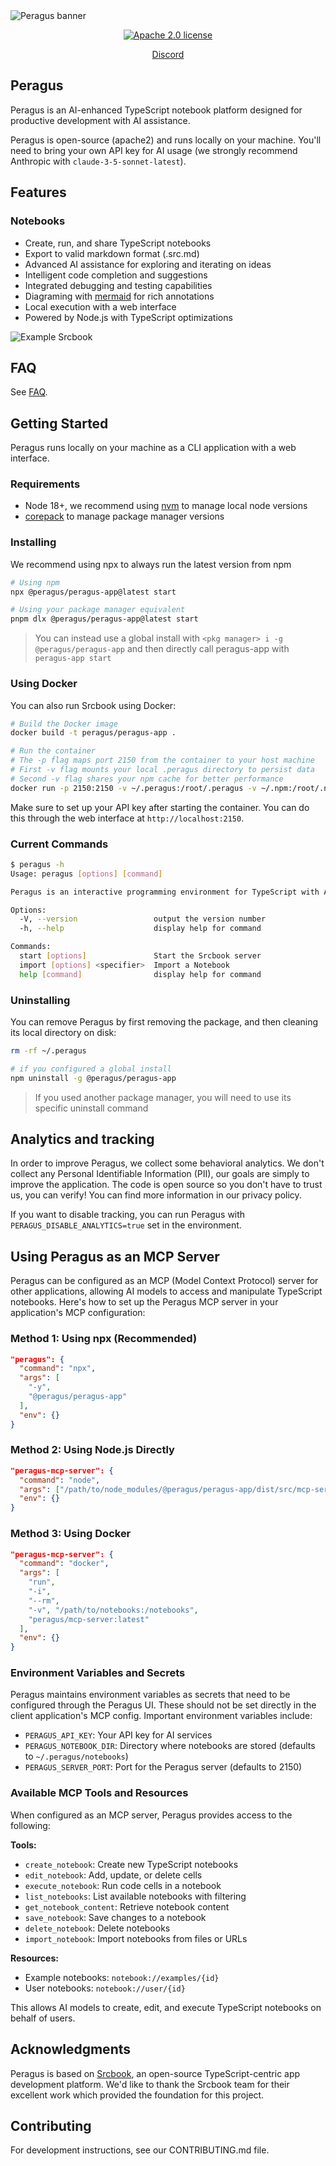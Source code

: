 <picture>
  <source media="(prefers-color-scheme: dark)" srcset="image-23.jpg">
  <source media="(prefers-color-scheme: light)" srcset="image-23.jpg">
  <img alt="Peragus banner" src="image-23.jpg">
</picture>

<p align="center">
  <a href="https://opensource.org/licenses/Apache-2.0"><img src="https://img.shields.io/badge/License-Apache%202.0-blue.svg" alt="Apache 2.0 license" /></a>
</p>

<p align="center">
  <a href="https://discord.gg/shDEGBSe2d">Discord</a>
</p>

## Peragus

Peragus is an AI-enhanced TypeScript notebook platform designed for productive development with AI assistance.

Peragus is open-source (apache2) and runs locally on your machine. You'll need to bring your own API key for AI usage (we strongly recommend Anthropic with `claude-3-5-sonnet-latest`).

## Features

### Notebooks

- Create, run, and share TypeScript notebooks
- Export to valid markdown format (.src.md)
- Advanced AI assistance for exploring and iterating on ideas
- Intelligent code completion and suggestions
- Integrated debugging and testing capabilities
- Diagraming with [mermaid](https://mermaid.js.org) for rich annotations
- Local execution with a web interface
- Powered by Node.js with TypeScript optimizations

<picture>
  <source media="(prefers-color-scheme: dark)" srcset="https://imagedelivery.net/oEu9i3VEvGGhcGGAYXSBLQ/2a4fa0f6-ef1b-4606-c9fa-b31d61b7c300/public">
  <source media="(prefers-color-scheme: light)" srcset="https://imagedelivery.net/oEu9i3VEvGGhcGGAYXSBLQ/ebfa2bfe-f805-4398-a348-0f48d4f93400/public">
  <img alt="Example Srcbook" src="https://imagedelivery.net/oEu9i3VEvGGhcGGAYXSBLQ/ebfa2bfe-f805-4398-a348-0f48d4f93400/public">
</picture>

## FAQ

See [FAQ](https://github.com/srcbookdev/srcbook/blob/main/FAQ.md).

## Getting Started

Peragus runs locally on your machine as a CLI application with a web interface.

### Requirements

- Node 18+, we recommend using [nvm](https://github.com/nvm-sh/nvm) to manage local node versions
- [corepack](https://nodejs.org/api/corepack.html) to manage package manager versions

### Installing

We recommend using npx to always run the latest version from npm

```bash
# Using npm
npx @peragus/peragus-app@latest start

# Using your package manager equivalent
pnpm dlx @peragus/peragus-app@latest start
```

> You can instead use a global install with `<pkg manager> i -g @peragus/peragus-app`
> and then directly call peragus-app with `peragus-app start`

### Using Docker

You can also run Srcbook using Docker:

```bash
# Build the Docker image
docker build -t peragus/peragus-app .

# Run the container
# The -p flag maps port 2150 from the container to your host machine
# First -v flag mounts your local .peragus directory to persist data
# Second -v flag shares your npm cache for better performance
docker run -p 2150:2150 -v ~/.peragus:/root/.peragus -v ~/.npm:/root/.npm peragus/peragus-app
```

Make sure to set up your API key after starting the container. You can do this through the web interface at `http://localhost:2150`.

### Current Commands

```bash
$ peragus -h
Usage: peragus [options] [command]

Peragus is an interactive programming environment for TypeScript with AI assistance

Options:
  -V, --version                 output the version number
  -h, --help                    display help for command

Commands:
  start [options]               Start the Srcbook server
  import [options] <specifier>  Import a Notebook
  help [command]                display help for command
```

### Uninstalling

You can remove Peragus by first removing the package, and then cleaning its local directory on disk:

```bash
rm -rf ~/.peragus

# if you configured a global install
npm uninstall -g @peragus/peragus-app
```

> If you used another package manager, you will need to use its specific uninstall command

## Analytics and tracking

In order to improve Peragus, we collect some behavioral analytics. We don't collect any Personal Identifiable Information (PII), our goals are simply to improve the application. The code is open source so you don't have to trust us, you can verify! You can find more information in our privacy policy.

If you want to disable tracking, you can run Peragus with `PERAGUS_DISABLE_ANALYTICS=true` set in the environment.

## Using Peragus as an MCP Server

Peragus can be configured as an MCP (Model Context Protocol) server for other applications, allowing AI models to access and manipulate TypeScript notebooks. Here's how to set up the Peragus MCP server in your application's MCP configuration:

### Method 1: Using npx (Recommended)

```json
"peragus": {
  "command": "npx",
  "args": [
    "-y",
    "@peragus/peragus-app"
  ],
  "env": {}
}
```

### Method 2: Using Node.js Directly

```json
"peragus-mcp-server": {
  "command": "node",
  "args": ["/path/to/node_modules/@peragus/peragus-app/dist/src/mcp-server/cli.js"],
  "env": {}
}
```

### Method 3: Using Docker

```json
"peragus-mcp-server": {
  "command": "docker",
  "args": [
    "run",
    "-i",
    "--rm",
    "-v", "/path/to/notebooks:/notebooks",
    "peragus/mcp-server:latest"
  ],
  "env": {}
}
```

### Environment Variables and Secrets

Peragus maintains environment variables as secrets that need to be configured through the Peragus UI. These should not be set directly in the client application's MCP config. Important environment variables include:

- `PERAGUS_API_KEY`: Your API key for AI services
- `PERAGUS_NOTEBOOK_DIR`: Directory where notebooks are stored (defaults to `~/.peragus/notebooks`)
- `PERAGUS_SERVER_PORT`: Port for the Peragus server (defaults to 2150)

### Available MCP Tools and Resources

When configured as an MCP server, Peragus provides access to the following:

**Tools:**
- `create_notebook`: Create new TypeScript notebooks
- `edit_notebook`: Add, update, or delete cells
- `execute_notebook`: Run code cells in a notebook
- `list_notebooks`: List available notebooks with filtering
- `get_notebook_content`: Retrieve notebook content
- `save_notebook`: Save changes to a notebook
- `delete_notebook`: Delete notebooks
- `import_notebook`: Import notebooks from files or URLs

**Resources:**
- Example notebooks: `notebook://examples/{id}`
- User notebooks: `notebook://user/{id}`

This allows AI models to create, edit, and execute TypeScript notebooks on behalf of users.

## Acknowledgments

Peragus is based on [Srcbook](https://github.com/srcbookdev/srcbook), an open-source TypeScript-centric app development platform. We'd like to thank the Srcbook team for their excellent work which provided the foundation for this project.

## Contributing

For development instructions, see our CONTRIBUTING.md file.
